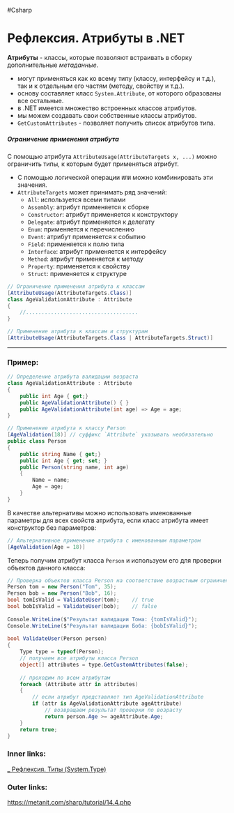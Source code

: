 #Csharp 

# Рефлексия. Атрибуты в .NET

**Атрибуты** - классы, которые позволяют встраивать в сборку дополнительные *метаданные*. 
- могут применяться как ко всему типу (классу, интерфейсу и т.д.), так и к отдельным его частям (методу, свойству и т.д.). 
- основу составляет класс `System.Attribute`, от которого образованы все остальные. 
- в .NET имеется множество встроенных классов атрибутов. 
- мы можем создавать свои собственные классы атрибутов.
- `GetCustomAttributes` - позволяет получить список атрибутов типа.

##### Ограничение применения атрибута
С помощью атрибута `AttributeUsage(AttributeTargets x, ...)` можно ограничить типы, к которым будет применяться атрибут.
- С помощью логической операции `ИЛИ` можно комбинировать эти значения. 
- `AttributeTargets` может принимать ряд значений:
	- `All`: используется всеми типами
	- `Assembly`: атрибут применяется к сборке
	- `Constructor`: атрибут применяется к конструктору
	- `Delegate`: атрибут применяется к делегату
	- `Enum`: применяется к перечислению
	- `Event`: атрибут применяется к событию
	- `Field`: применяется к полю типа
	- `Interface`: атрибут применяется к интерфейсу
	- `Method`: атрибут применяется к методу
	- `Property`: применяется к свойству
	- `Struct`: применяется к структуре

```csharp
// Ограничение применения атрибута к классам
[AttributeUsage(AttributeTargets.Class)]
class AgeValidationAttribute : Attribute
{
    //....................................
}
```

```csharp
// Применение атрибута к классам и структурам
[AttributeUsage(AttributeTargets.Class | AttributeTargets.Struct)]
```

---

### Пример:

```csharp
// Определение атрибута валидации возраста
class AgeValidationAttribute : Attribute
{
    public int Age { get;}
    public AgeValidationAttribute() { }
    public AgeValidationAttribute(int age) => Age = age;
}

// Применение атрибута к классу Person
[AgeValidation(18)] // суффикс `Attribute` указывать необязательно
public class Person
{
    public string Name { get;}
    public int Age { get; set; }
    public Person(string name, int age)
    {
        Name = name;
        Age = age;
    }
}
```

В качестве альтернативы можно использовать именованные параметры для всех свойств атрибута, если класс атрибута имеет конструктор без параметров: 

```csharp
// Альтернативное применение атрибута с именованным параметром
[AgeValidation(Age = 18)]
```

Теперь получим атрибут класса `Person` и используем его для проверки объектов данного класса:

```csharp
// Проверка объектов класса Person на соответствие возрастным ограничениям
Person tom = new Person("Tom", 35);
Person bob = new Person("Bob", 16);
bool tomIsValid = ValidateUser(tom);    // true
bool bobIsValid = ValidateUser(bob);    // false
 
Console.WriteLine($"Результат валидации Тома: {tomIsValid}");
Console.WriteLine($"Результат валидации Боба: {bobIsValid}");
 
bool ValidateUser(Person person)
{
    Type type = typeof(Person);
    // получаем все атрибуты класса Person
    object[] attributes = type.GetCustomAttributes(false);
 
    // проходим по всем атрибутам
    foreach (Attribute attr in attributes)
    {
        // если атрибут представляет тип AgeValidationAttribute
        if (attr is AgeValidationAttribute ageAttribute)
            // возвращаем результат проверки по возрасту
            return person.Age >= ageAttribute.Age;
    }
    return true;
}
```

### Inner links:
[_ Рефлексия. Типы (System.Type)](1.%20Languages/C-sharp/Рефлексия/_%20Рефлексия.%20Типы%20(System.Type).md)

### Outer links:
https://metanit.com/sharp/tutorial/14.4.php